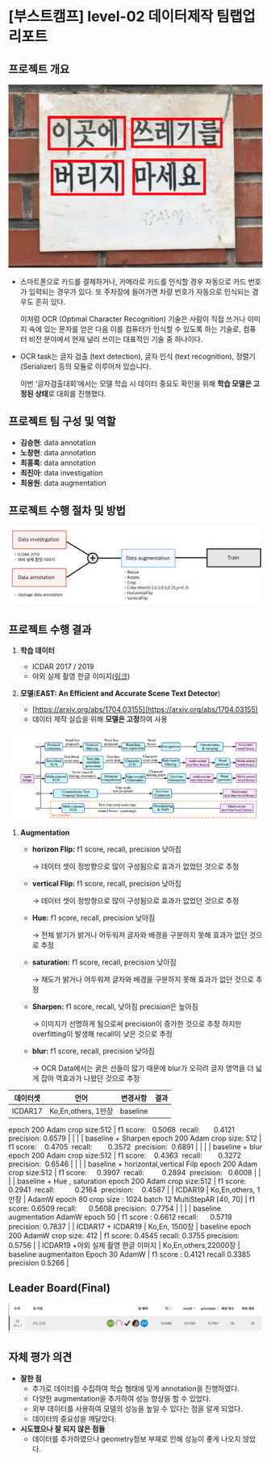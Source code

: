 # [부스트캠프] level-02 데이터제작 팀랩업리포트

## **프로젝트 개요**

![Untitled](imgs/Untitled.png)

- 스마트폰으로 카드를 결제하거나, 카메라로 카드를 인식할 경우 자동으로 카드 번호가 입력되는 경우가 있다. 또 주차장에 들어가면 차량 번호가 자동으로 인식되는 경우도 흔히 있다.
    
    이처럼 OCR (Optimal Character Recognition) 기술은 사람이 직접 쓰거나 이미지 속에 있는 문자를 얻은 다음 이를 컴퓨터가 인식할 수 있도록 하는 기술로, 컴퓨터 비전 분야에서 현재 널리 쓰이는 대표적인 기술 중 하나이다. 
    
- OCR task는 글자 검출 (text detection), 글자 인식 (text recognition), 정렬기(Serializer) 등의 모듈로 이루어져 있습니다.
    
    이번 ‘글자검출대회’에서는 모델 학습 시 데이터 중요도 확인을 위해 **학습 모델은 고정된 상태**로 대회를 진행했다.
    

## **프로젝트 팀 구성 및 역할**

- **김승현**: data annotation
- **노창현**: data annotation
- **최홍록**: data annotation
- **최진아**: data investigation
- **최용원**: data augmentation

## **프로젝트 수행 절차 및 방법**

![Untitled](imgs/Untitled1.png)

## **프로젝트 수행 결과**

1. **학습 데이터** 
    - ICDAR 2017 / 2019
    - 야외 실제 촬영 한글 이미지([링크](https://aihub.or.kr/aidata/33985/download))
    
2. **모델**(**EAST: An Efficient and Accurate Scene Text Detector**)
    - [https://arxiv.org/abs/1704.03155](https://arxiv.org/abs/1704.03155)
    - 데이터 제작 실습을 위해 **모델은 고정**하여 사용

![Untitled](imgs/Untitled2.png)

1. **Augmentation**
    - **horizon Flip:** f1 score, recall, precision 낮아짐
        
        → 데이터 셋이 정방향으로 많이 구성됨으로 효과가 없었던 것으로 추정  
        
    - **vertical Flip:** f1 score, recall, precision 낮아짐
        
        → 데이터 셋이 정방향으로 많이 구성됨으로 효과가 없었던 것으로 추정  
        
    - **Hue:** f1 score, recall, precision 낮아짐
        
        → 전체 밝기가 밝거나 어두워져 글자와 배경을 구분하지 못해 효과가 없던 것으로 추정  
        
    - **saturation:** f1 score, recall, precision 낮아짐
        
        → 채도가 밝거나 어두워져 글자와 배경을 구분하지 못해 효과가 없던 것으로 추정
        
    - **Sharpen:** f1 score, recall, 낮아짐 precision은 높아짐
        
        → 이미지가 선명하게 됨으로써 precision이 증가한 것으로 추정 하지만 overfitting이 발생해 recall이 낮은 것으로 추정
        
    - **blur:** f1 score, recall, precision 낮아짐
        
        → OCR Data에서는 굵은 선들이 많기 때문에 blur가 오히려 글자 영역을 더 넓게 잡아 역효과가 나왔던 것으로 추정
        

| 데이터셋 | 언어 | 변경사항 | 결과 |
| --- | --- | --- | --- |
| ICDAR17 | Ko,En,others, 1만장 | baseline
epoch 200
Adam
crop size:512 | f1 score:   0.5068 
recall:       0.4121
precision: 0.6579 |
|  |  | baseline + Sharpen
epoch 200
Adam
crop size: 512 | f1 score:    0.4705 
recall:        0.3572 
precision:  0.6891 |
|  |  | baseline + blur
epoch 200
Adam
crop size:512 | f1 score:    0.4363 
recall:        0.3272 
precision:  0.6546 |
|  |  | baseline + horizontal,vertical Filp
epoch 200
Adam
crop size:512 | f1 score:     0.3907 
recall:         0.2894 
precision:   0.6008 |
|  |  | baseline + Hue , saturation
epoch 200
Adam
crop size:512 | f1 score:      0.2941 
recall:          0.2164 
precision:    0.4587 |
| ICDAR19 | Ko,En,others, 1만장 | AdamW
epoch 80
crop size : 1024
batch 12
MultiStepAR [40, 70] | f1 score:      0.6509
recall:          0.5608
precision:    0.7754 |
|  |  | baseline augmentation
AdamW
epoch 50 | f1 score :     0.6612
recall:          0.5719
precision:    0.7837 |
| ICDAR17 + ICDAR19 | Ko,En, 1500장 | baseline
epoch 200
AdamW
crop size: 412 | f1 score:     0.4545
recall:         0.3755
precision:   0.5756
 |
| ICDAR19 +야외 실제 촬영 한글 이미지 | Ko,En,others,22000장 | baseline augmentaiton
Epoch 30
AdamW | f1 score :    0.4121
recall          0.3385
precision    0.5266 |

## Leader Board(Final)

![Untitled](imgs/Untitled3.png)

## 자체 평가 의견

- **잘한 점**
    - 추가로 데이터를 수집하여 학습 형태에 맞게 annotation을 진행하였다.
    - 다양한 augmentation을 추가하여 성능 향상을 할 수 있었다.
    - 외부 데이터를 사용하여 모델의 성능을 높일 수 있다는 점을 알게 되었다.
    - 데이터의 중요성을 깨달았다.
- **시도했으나 잘 되지 않은 점들**
    - 데이터를 추가하였으나 geometry정보 부재로 인해 성능이 좋게 나오지 않았다.